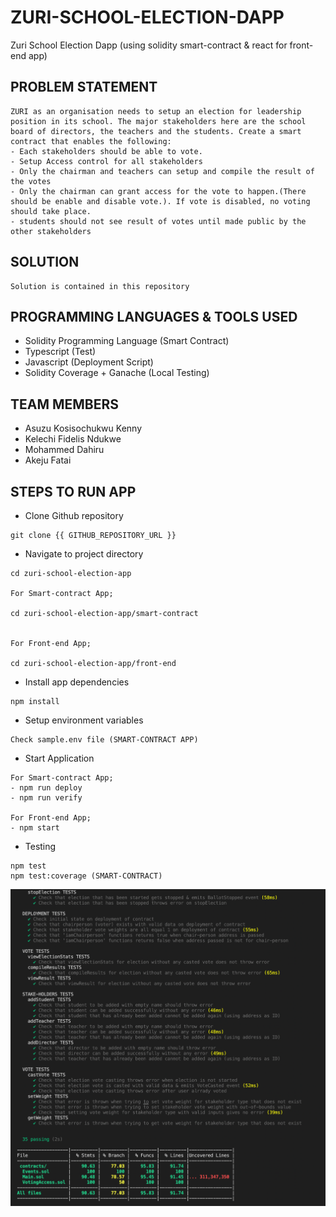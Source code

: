 # ZURI-SCHOOL-ELECTION-DAPP
Zuri School Election Dapp (using solidity smart-contract &amp; react for front-end app)

## PROBLEM STATEMENT
```
ZURI as an organisation needs to setup an election for leadership position in its school. The major stakeholders here are the school board of directors, the teachers and the students. Create a smart contract that enables the following:
- Each stakeholders should be able to vote.
- Setup Access control for all stakeholders
- Only the chairman and teachers can setup and compile the result of the votes
- Only the chairman can grant access for the vote to happen.(There should be enable and disable vote.). If vote is disabled, no voting should take place.
- students should not see result of votes until made public by the other stakeholders
```

## SOLUTION
```
Solution is contained in this repository
```

## PROGRAMMING LANGUAGES & TOOLS USED
- Solidity Programming Language (Smart Contract)
- Typescript (Test)
- Javascript (Deployment Script)
- Solidity Coverage + Ganache (Local Testing)

## TEAM MEMBERS
- Asuzu Kosisochukwu Kenny
- Kelechi Fidelis Ndukwe
- Mohammed Dahiru
- Akeju Fatai

## STEPS TO RUN APP
- Clone Github repository
```
git clone {{ GITHUB_REPOSITORY_URL }}
```

- Navigate to project directory
```
cd zuri-school-election-app

For Smart-contract App;

cd zuri-school-election-app/smart-contract


For Front-end App;

cd zuri-school-election-app/front-end
```

- Install app dependencies
```
npm install
```

- Setup environment variables
```
Check sample.env file (SMART-CONTRACT APP)
```

- Start Application
```
For Smart-contract App;
- npm run deploy
- npm run verify

For Front-end App;
- npm start
```

- Testing
```
npm test
npm test:coverage (SMART-CONTRACT)
```

![SMART-CONTRACT TEST-COVERAGE](./docs/images/SMART_CONTRACT_TEST_COVERAGE.png)
